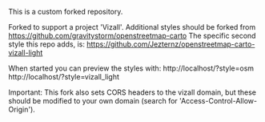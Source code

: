 This is a custom forked repository.

Forked to support a project 'Vizall'. Additional styles should be forked from https://github.com/gravitystorm/openstreetmap-carto
The specific second style this repo adds, is: https://github.com/Jezternz/openstreetmap-carto-vizall-light

When started you can preview the styles with:
http://localhost/?style=osm
http://localhost/?style=vizall_light

Important:
This fork also sets CORS headers to the vizall domain, but these should be modified to your own domain (search for 'Access-Control-Allow-Origin').